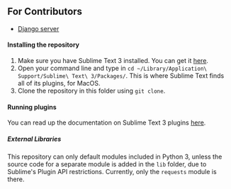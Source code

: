## For Contributors

* [Django server](https://github.com/mchao409/sublimeserver)

#### Installing the repository
1. Make sure you have Sublime Text 3 installed. You can get it [here](https://www.sublimetext.com/3).
2. Open your command line and type in `cd ~/Library/Application\ Support/Sublime\ Text\ 3/Packages/`. This is where Sublime Text finds all of its plugins, for MacOS.
3. Clone the repository in this folder using `git clone`. 

#### Running plugins

You can read up the documentation on Sublime Text 3 plugins [here](https://www.sublimetext.com/docs/3/api_reference.html).

##### External Libraries
This repository can only default modules included in Python 3, unless the source code for a separate module is added in the `lib` folder, due to Sublime's Plugin API restrictions. Currently, only the `requests` module is there.
